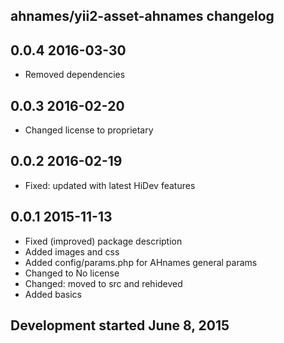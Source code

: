 ahnames/yii2-asset-ahnames changelog
------------------------------------

## 0.0.4 2016-03-30

- Removed dependencies

## 0.0.3 2016-02-20

- Changed license to proprietary

## 0.0.2 2016-02-19

- Fixed: updated with latest HiDev features

## 0.0.1 2015-11-13

- Fixed (improved) package description
- Added images and css
- Added config/params.php for AHnames general params
- Changed to No license
- Changed: moved to src and rehideved
- Added basics

## Development started June 8, 2015

